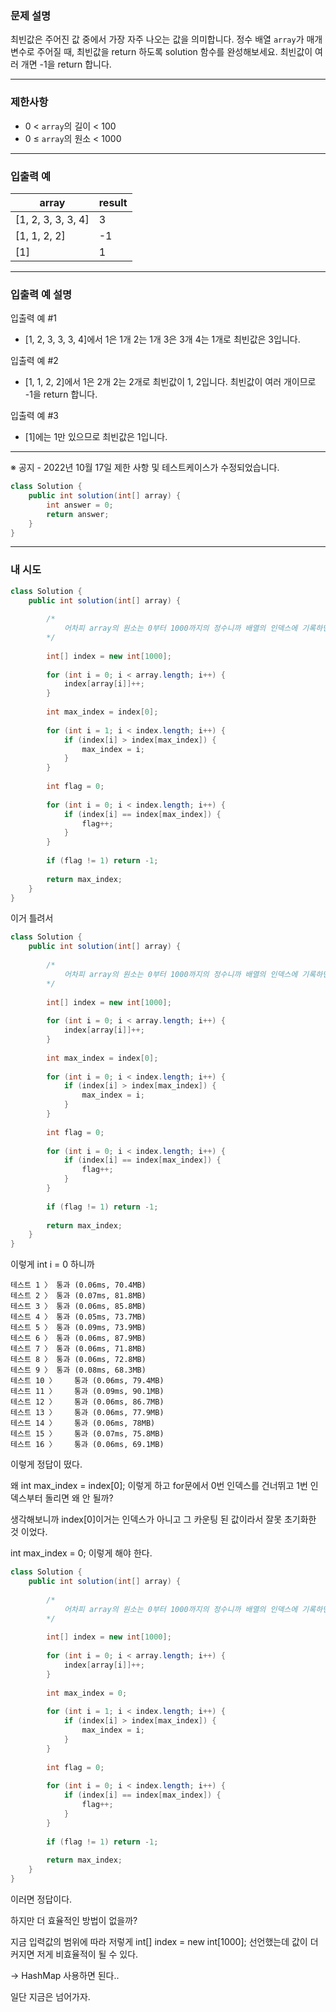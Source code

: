 [](https://school.programmers.co.kr/learn/courses/30/lessons/120812)

### **문제 설명**

최빈값은 주어진 값 중에서 가장 자주 나오는 값을 의미합니다. 정수 배열 `array`가 매개변수로 주어질 때, 최빈값을 return 하도록 solution 함수를 완성해보세요. 최빈값이 여러 개면 -1을 return 합니다.

---

### 제한사항

- 0 < `array`의 길이 < 100
- 0 ≤ `array`의 원소 < 1000

---

### 입출력 예

| array | result |
| --- | --- |
| [1, 2, 3, 3, 3, 4] | 3 |
| [1, 1, 2, 2] | -1 |
| [1] | 1 |

---

### 입출력 예 설명

입출력 예 #1

- [1, 2, 3, 3, 3, 4]에서 1은 1개 2는 1개 3은 3개 4는 1개로 최빈값은 3입니다.

입출력 예 #2

- [1, 1, 2, 2]에서 1은 2개 2는 2개로 최빈값이 1, 2입니다. 최빈값이 여러 개이므로 -1을 return 합니다.

입출력 예 #3

- [1]에는 1만 있으므로 최빈값은 1입니다.

---

※ 공지 - 2022년 10월 17일 제한 사항 및 테스트케이스가 수정되었습니다.

```java
class Solution {
    public int solution(int[] array) {
        int answer = 0;
        return answer;
    }
}
```

---

### 내 시도

```java
class Solution {
    public int solution(int[] array) {
        
        /*
            어차피 array의 원소는 0부터 1000까지의 정수니까 배열의 인덱스에 기록하면 될 것 같다.
        */
        
        int[] index = new int[1000];
        
        for (int i = 0; i < array.length; i++) {
            index[array[i]]++;
        }
        
        int max_index = index[0];
        
        for (int i = 1; i < index.length; i++) {
            if (index[i] > index[max_index]) {
                max_index = i;
            }
        }
        
        int flag = 0;
        
        for (int i = 0; i < index.length; i++) {
            if (index[i] == index[max_index]) {
                flag++;
            }
        }
        
        if (flag != 1) return -1;
        
        return max_index;
    }
} 
```

이거 틀려서

```java
class Solution {
    public int solution(int[] array) {
        
        /*
            어차피 array의 원소는 0부터 1000까지의 정수니까 배열의 인덱스에 기록하면 될 것 같다.
        */
        
        int[] index = new int[1000];
        
        for (int i = 0; i < array.length; i++) {
            index[array[i]]++;
        }
        
        int max_index = index[0];
        
        for (int i = 0; i < index.length; i++) {
            if (index[i] > index[max_index]) {
                max_index = i;
            }
        }
        
        int flag = 0;
        
        for (int i = 0; i < index.length; i++) {
            if (index[i] == index[max_index]) {
                flag++;
            }
        }
        
        if (flag != 1) return -1;
        
        return max_index;
    }
} 
```

이렇게 int i = 0 하니까

```
테스트 1 〉	통과 (0.06ms, 70.4MB)
테스트 2 〉	통과 (0.07ms, 81.8MB)
테스트 3 〉	통과 (0.06ms, 85.8MB)
테스트 4 〉	통과 (0.05ms, 73.7MB)
테스트 5 〉	통과 (0.09ms, 73.9MB)
테스트 6 〉	통과 (0.06ms, 87.9MB)
테스트 7 〉	통과 (0.06ms, 71.8MB)
테스트 8 〉	통과 (0.06ms, 72.8MB)
테스트 9 〉	통과 (0.08ms, 68.3MB)
테스트 10 〉	통과 (0.06ms, 79.4MB)
테스트 11 〉	통과 (0.09ms, 90.1MB)
테스트 12 〉	통과 (0.06ms, 86.7MB)
테스트 13 〉	통과 (0.06ms, 77.9MB)
테스트 14 〉	통과 (0.06ms, 78MB)
테스트 15 〉	통과 (0.07ms, 75.8MB)
테스트 16 〉	통과 (0.06ms, 69.1MB)
```

이렇게 정답이 떴다.

왜 int max_index = index[0]; 이렇게 하고 for문에서 0번 인덱스를 건너뛰고 1번 인덱스부터 돌리면 왜 안 될까?

생각해보니까 index[0]이거는 인덱스가 아니고 그 카운팅 된 값이라서 잘못 초기화한 것 이었다.

int max_index = 0; 이렇게 해야 한다.

```java
class Solution {
    public int solution(int[] array) {
        
        /*
            어차피 array의 원소는 0부터 1000까지의 정수니까 배열의 인덱스에 기록하면 될 것 같다.
        */
        
        int[] index = new int[1000];
        
        for (int i = 0; i < array.length; i++) {
            index[array[i]]++;
        }
        
        int max_index = 0;
        
        for (int i = 1; i < index.length; i++) {
            if (index[i] > index[max_index]) {
                max_index = i;
            }
        }
        
        int flag = 0;
        
        for (int i = 0; i < index.length; i++) {
            if (index[i] == index[max_index]) {
                flag++;
            }
        }
        
        if (flag != 1) return -1;
        
        return max_index;
    }
} 
```

이러면 정답이다.

하지만 더 효율적인 방법이 없을까?

지금 입력값의 범위에 따라 저렇게 int[] index = new int[1000]; 선언했는데 값이 더 커지면 저게 비효율적이 될 수 있다.

→ HashMap 사용하면 된다..

일단 지금은 넘어가자.